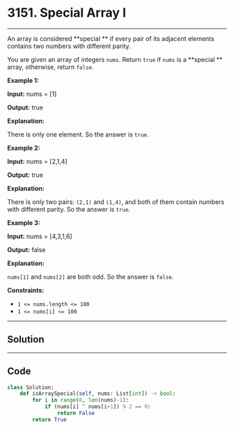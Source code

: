 # 3151. Special Array I

---

An array is considered **special ** if every pair of its adjacent elements contains two numbers with different parity.

You are given an array of integers `nums`. Return `true` if `nums` is a **special ** array, otherwise, return `false`.

 

**Example 1:**

**Input:** nums = [1]

**Output:** true

**Explanation:**

There is only one element. So the answer is `true`.

**Example 2:**

**Input:** nums = [2,1,4]

**Output:** true

**Explanation:**

There is only two pairs: `(2,1)` and `(1,4)`, and both of them contain numbers with different parity. So the answer is `true`.

**Example 3:**

**Input:** nums = [4,3,1,6]

**Output:** false

**Explanation:**

`nums[1]` and `nums[2]` are both odd. So the answer is `false`.

 

**Constraints:**

  * `1 <= nums.length <= 100`
  * `1 <= nums[i] <= 100`

---

## Solution



---

## Code
```python
class Solution:
    def isArraySpecial(self, nums: List[int]) -> bool:
        for i in range(0, len(nums)-1):
            if (nums[i] ^ nums[i+1]) % 2 == 0:
                return False
        return True
```
